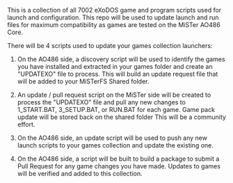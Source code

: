 This is a collection of all 7002 eXoDOS game and program scripts used for launch and configuration.  This repo will be used to update launch and run files for maximum compatibility as games are tested on the MiSTer AO486 Core.

There will be 4 scripts used to update your games collection launchers:

1.  On the AO486 side, a discovery script will be used to identify the games you have installed and extracted in your games folder and create an "UPDATEXO" file to process.  This will build an update request file that will be added to your MiSTerFS Shared folder.

2.  An update / pull request script on the MiSTer side will be created to process the "UPDATEXO" file and pull any new changes to 1_START.BAT, 3_SETUP.BAT, or RUN.BAT for each game. Game pack update will be stored back on the shared folder  This will be a community effort.

3. On the AO486 side, an update script will be used to push any new launch scripts to your games collection and update the existing one.

4. On the AO486 side, a script will be built to build a package to submit a Pull Request for any game changes you have made. Updates to games will be verified and added to this collection.  
